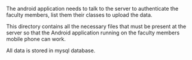 The android application needs to talk to the server to authenticate the faculty members, list them their classes to upload the data.

This directory contains all the necessary files that must be present at the server so that the Android application running on the faculty members mobile phone can work.

All data is stored in mysql database.
